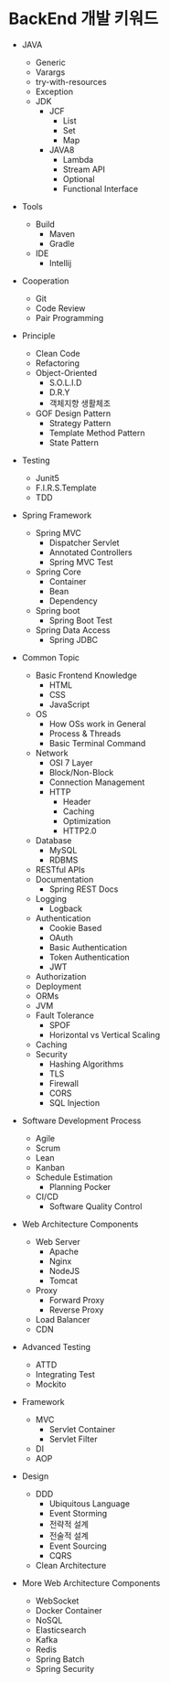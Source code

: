 # BackEnd 개발 키워드
- JAVA
	- Generic
	- Varargs
	- try-with-resources
	- Exception
	- JDK
		- JCF
			- List
			- Set
			- Map
		- JAVA8
			- Lambda
			- Stream API
			- Optional
			- Functional Interface

- Tools
	- Build
		- Maven
		- Gradle
	- IDE
		- Intellij
		
- Cooperation
	- Git
	- Code Review
	- Pair Programming
	
- Principle
	- Clean Code
	- Refactoring
	- Object-Oriented
		- S.O.L.I.D
		- D.R.Y
		- 객체지향 생활체조
	- GOF Design Pattern
		- Strategy Pattern
		- Template Method Pattern
		- State Pattern

- Testing
	- Junit5
	- F.I.R.S.Template
	- TDD

- Spring Framework
	- Spring MVC
		- Dispatcher Servlet
		- Annotated Controllers
		- Spring MVC Test
	- Spring Core
		- Container
		- Bean
		- Dependency
	- Spring boot
		- Spring Boot Test
	- Spring Data Access
		- Spring JDBC
		

- Common Topic
    - Basic Frontend Knowledge
        - HTML
        - CSS
        - JavaScript
    - OS
        - How OSs work in General
        - Process & Threads
        - Basic Terminal Command
    - Network
        - OSI 7 Layer
        - Block/Non-Block
        - Connection Management
        - HTTP
            - Header
            - Caching
            - Optimization
            - HTTP2.0
    - Database
        - MySQL
        - RDBMS
    - RESTful APIs
    - Documentation
        - Spring REST Docs
    - Logging
        - Logback
    - Authentication
        - Cookie Based
        - OAuth
        - Basic Authentication
        - Token Authentication
        - JWT
    - Authorization
    - Deployment
    - ORMs
    - JVM
    - Fault Tolerance
        - SPOF
        - Horizontal vs Vertical Scaling
    - Caching
    - Security
        - Hashing Algorithms
        - TLS
        - Firewall
        - CORS
        - SQL Injection

- Software Development Process
    - Agile
    - Scrum
    - Lean
    - Kanban
    - Schedule Estimation
        - Planning Pocker
    - CI/CD
        - Software Quality Control

- Web Architecture Components
    - Web Server
        - Apache
        - Nginx
        - NodeJS
        - Tomcat
    - Proxy
        - Forward Proxy
        - Reverse Proxy
    - Load Balancer
    - CDN

- Advanced Testing
    - ATTD
    - Integrating Test
    - Mockito

- Framework
    - MVC
        - Servlet Container
        - Servlet Filter
    - DI
    - AOP

- Design
  - DDD
      - Ubiquitous Language
      - Event Storming
      - 전략적 설계
      - 전술적 설계
      - Event Sourcing
      - CQRS
  - Clean Architecture

- More Web Architecture Components
    - WebSocket
    - Docker Container
    - NoSQL
    - Elasticsearch
    - Kafka
    - Redis
    - Spring Batch
    - Spring Security